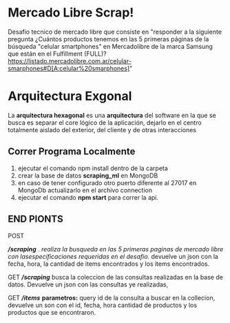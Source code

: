 # Mercado Libre Scrap!

Desafio tecnico de mercado libre que consiste en "responder a la siguiente pregunta ¿Cuántos productos
tenemos en las 5 primeras páginas de la búsqueda "celular smartphones" en
Mercadolibre de la marca Samsung que están en el Fulfillment (FULL)?
https://listado.mercadolibre.com.ar/celular-smarphones#D[A:celular%20smarphones]"


# Arquitectura Exgonal

La **arquitectura hexagonal** es una **arquitectura** del software en la que se busca es separar el core lógico de la aplicación, dejarlo en el centro totalmente aislado del exterior, del cliente y de otras interacciones 

## Correr Programa Localmente

 1. ejecutar el comando npm install dentro de la carpeta
 2. crear la base de datos **scraping_ml** en MongoDB
 3. en caso de tener configurado otro puerto diferente al  27017 en MongoDb actualizarlo en el archivo connection
 4. ejecutar el comando **npm start** para correr la api.

## END PIONTS

POST

***/scraping*** . *realiza la busqueda en las 5 primeras paginas de mercado libre con lasespecificaciones requeridas en el desafio.*
devuelve un json con la fecha, hora, la cantidad de items encontrados y los items encontrados.

GET
***/scraping*** busca la coleccion de las consultas realizadas en la base de datos.
Devuelve un json con las consultas  ye realizadas, 

GET
***/items***
**parametros:** query  id de la consulta a buscar en la collecion, 
devuelve un son con el id, fecha, hora cantidad de productos y los productos  que se encontraron.  
